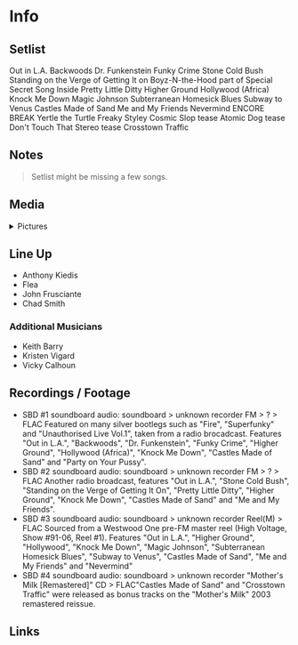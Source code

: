 # Info

## Setlist

Out in L.A.
Backwoods
Dr. Funkenstein
Funky Crime
Stone Cold Bush
Standing on the Verge of Getting It on
Boyz-N-the-Hood part of
Special Secret Song Inside
Pretty Little Ditty
Higher Ground
Hollywood (Africa)
Knock Me Down
Magic Johnson
Subterranean Homesick Blues
Subway to Venus
Castles Made of Sand
Me and My Friends
Nevermind
ENCORE BREAK
Yertle the Turtle
Freaky Styley
Cosmic Slop tease
Atomic Dog tease
Don't Touch That Stereo tease
Crosstown Traffic

## Notes

> Setlist might be missing a few songs.

## Media 

<details>
  <summary>Pictures</summary>
  <!--<img alt="Setlist" title="Setlist" src="_.jpg" height="200" />
  <img alt="Flyer" title="Flyer" src="_.jpg" height="200" />
  <img alt="Clipper" title="Clipper" src="_.jpg" height="200" />
  <img alt="Ticket" title="Ticket" src="_.jpg" height="200" />
  -->
</details>

## Line Up

* Anthony Kiedis
* Flea
* John Frusciante
* Chad Smith

### Additional Musicians

* Keith Barry  
* Kristen Vigard  
* Vicky Calhoun

## Recordings / Footage

* SBD #1 soundboard audio: soundboard > unknown recorder FM > ? > FLAC Featured on many silver bootlegs such as "Fire", "Superfunky" and "Unauthorised Live Vol.1", taken from a radio brocadcast. Features "Out in L.A.", "Backwoods", "Dr. Funkenstein", "Funky Crime", "Higher Ground", "Hollywood (Africa)", "Knock Me Down", "Castles Made of Sand" and "Party on Your Pussy".
* SBD #2 soundboard audio: soundboard > unknown recorder FM > ? > FLAC Another radio broadcast, features "Out in L.A.", "Stone Cold Bush", "Standing on the Verge of Getting It On", "Pretty Little Ditty", "Higher Ground", "Knock Me Down", "Castles Made of Sand" and "Me and My Friends".
* SBD #3 soundboard audio: soundboard > unknown recorder Reel(M) > FLAC Sourced from a Westwood One pre-FM master reel (High Voltage, Show #91-06, Reel #1). Features "Out in L.A.", "Higher Ground", "Hollywood", "Knock Me Down", "Magic Johnson", "Subterranean Homesick Blues", "Subway to Venus", "Castles Made of Sand", "Me and My Friends" and "Nevermind"  
* SBD #4 soundboard audio: soundboard > unknown recorder "Mother's Milk [Remastered]" CD > FLAC"Castles Made of Sand" and "Crosstown Traffic" were released as bonus tracks on the "Mother's Milk" 2003 remastered reissue.

## Links